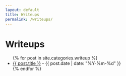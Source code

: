 ```yaml
---
layout: default
title: Writeups
permalink: /writeups/
---
```


<h1>Writeups</h1>
<ul>
  {% for post in site.categories.writeup %}
    <li>
      <a href="{{ post.url }}">{{ post.title }}</a> - {{ post.date | date: "%Y-%m-%d" }}
    </li>
  {% endfor %}
</ul>
